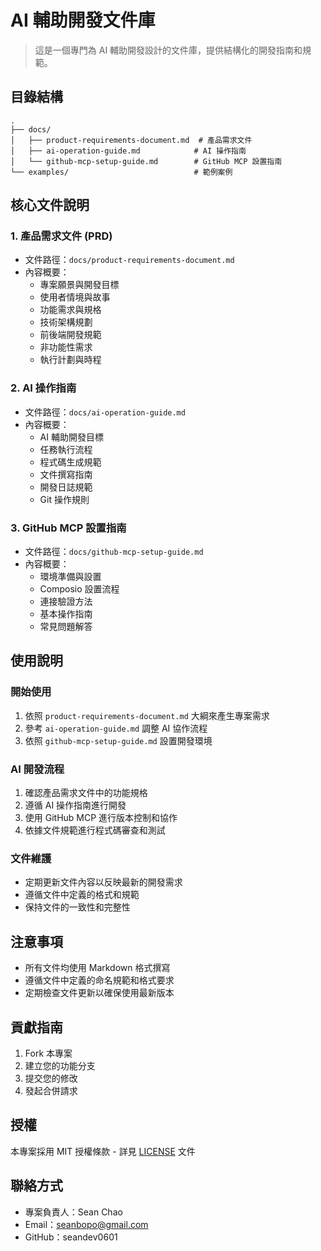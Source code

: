 # AI 輔助開發文件庫
> 這是一個專門為 AI 輔助開發設計的文件庫，提供結構化的開發指南和規範。

## 目錄結構
```
.
├── docs/
│   ├── product-requirements-document.md  # 產品需求文件
│   ├── ai-operation-guide.md            # AI 操作指南
│   └── github-mcp-setup-guide.md        # GitHub MCP 設置指南
└── examples/                            # 範例案例
```

## 核心文件說明

### 1. 產品需求文件 (PRD)
- 文件路徑：`docs/product-requirements-document.md`
- 內容概要：
  - 專案願景與開發目標
  - 使用者情境與故事
  - 功能需求與規格
  - 技術架構規劃
  - 前後端開發規範
  - 非功能性需求
  - 執行計劃與時程

### 2. AI 操作指南
- 文件路徑：`docs/ai-operation-guide.md`
- 內容概要：
  - AI 輔助開發目標
  - 任務執行流程
  - 程式碼生成規範
  - 文件撰寫指南
  - 開發日誌規範
  - Git 操作規則

### 3. GitHub MCP 設置指南
- 文件路徑：`docs/github-mcp-setup-guide.md`
- 內容概要：
  - 環境準備與設置
  - Composio 設置流程
  - 連接驗證方法
  - 基本操作指南
  - 常見問題解答

## 使用說明

### 開始使用
1. 依照 `product-requirements-document.md` 大綱來產生專案需求
2. 參考 `ai-operation-guide.md` 調整 AI 協作流程
3. 依照 `github-mcp-setup-guide.md` 設置開發環境

### AI 開發流程
1. 確認產品需求文件中的功能規格
2. 遵循 AI 操作指南進行開發
3. 使用 GitHub MCP 進行版本控制和協作
4. 依據文件規範進行程式碼審查和測試

### 文件維護
- 定期更新文件內容以反映最新的開發需求
- 遵循文件中定義的格式和規範
- 保持文件的一致性和完整性

## 注意事項
- 所有文件均使用 Markdown 格式撰寫
- 遵循文件中定義的命名規範和格式要求
- 定期檢查文件更新以確保使用最新版本

## 貢獻指南
1. Fork 本專案
2. 建立您的功能分支
3. 提交您的修改
4. 發起合併請求

## 授權
本專案採用 MIT 授權條款 - 詳見 [LICENSE](LICENSE) 文件

## 聯絡方式
- 專案負責人：Sean Chao
- Email：seanbopo@gmail.com
- GitHub：seandev0601 